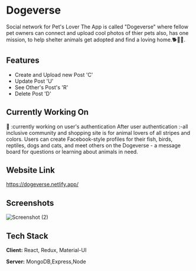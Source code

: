 
# Dogeverse
Social network for Pet's Lover
The App is called "Dogeverse" where fellow pet owners can connect and upload cool photos of thier pets also,
has one mission, to help shelter animals get adopted and find a loving home.🐕🐩🐶.


## Features

- Create and Upload new Post 'C'
- Update Post 'U'
- See Other's Post's 'R'
- Delete Post 'D'


## Currently  Working On
📢 :currently working on user's authentication
After user authentication :-all inclusive community and shopping site is for animal lovers of all stripes and colors. Users can create Facebook-style profiles for their fish, birds, reptiles, dogs and cats, and meet others on the Dogeverse - a message board for questions or learning about animals in need.

## Website Link
https://dogeverse.netlify.app/
## Screenshots

![Screenshot (2)](https://user-images.githubusercontent.com/78685271/175807089-885efab0-6c14-4317-ad27-190e80f78f03.png)

## Tech Stack

**Client:** React, Redux, Material-UI

**Server:** MongoDB,Express,Node

